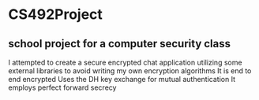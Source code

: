 # CS492Project

## school project for a computer security class

I attempted to create a secure encrypted chat application utilizing some external libraries to avoid writing my own encryption algorithms
 It is end to end encrypted 
 Uses the DH key exchange for mutual authentication
 It employs perfect forward secrecy
